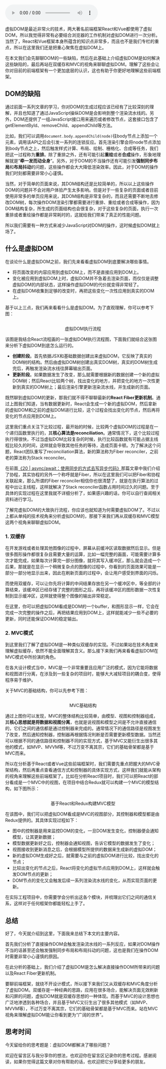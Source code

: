 <audio title="26 _ 虚拟DOM：虚拟DOM和实际的DOM有何不同？" src="https://static001.geekbang.org/resource/audio/31/81/3144fa5b3c3e82a02e830be28a05a481.mp3" controls="controls"></audio> 
<p>虚拟DOM是最近非常火的技术，两大著名前端框架React和Vue都使用了虚拟DOM，所以我觉得非常有必要结合浏览器的工作机制对虚拟DOM进行一次分析。当然了，React和Vue框架本身所蕴含的知识点非常多，而且也不是我们专栏的重点，所以在这里我们还是把重心聚焦在虚拟DOM上。</p><p>在本文我们会先聊聊DOM的一些缺陷，然后在此基础上介绍虚拟DOM是如何解决这些缺陷的，最后再站在双缓存和MVC的视角来聊聊虚拟DOM。理解了这些会让你对目前的前端框架有一个更加底层的认识，这也有助于你更好地理解这些前端框架。</p><h2>DOM的缺陷</h2><p>通过前面一系列文章的学习，你对DOM的生成过程应该已经有了比较深刻的理解，并且也知道了通过JavaScript操纵DOM是会影响到整个渲染流水线的。另外，DOM还提供了一组JavaScript接口用来遍历或者修改节点，这套接口包含了getElementById、removeChild、appendChild等方法。</p><p>比如，我们可以调用<code>document.body.appendChild(node)</code>往body节点上添加一个元素，调用该API之后会引发一系列的连锁反应。首先渲染引擎会将node节点添加到body节点之上，然后触发样式计算、布局、绘制、栅格化、合成等任务，我们把这一过程称为<strong>重排</strong>。除了重排之外，还有可能引起<strong>重绘</strong>或者<strong>合成</strong>操作，形象地理解就是“<strong>牵一发而动全身</strong>”。另外，对于DOM的不当操作还有可能引发<strong>强制同步布局</strong>和<strong>布局抖动</strong>的问题，这些操作都会大大降低渲染效率。因此，对于DOM的操作我们时刻都需要非常小心谨慎。</p><!-- [[[read_end]]] --><p>当然，对于简单的页面来说，其DOM结构还是比较简单的，所以以上这些操作DOM的问题并不会对用户体验产生太多影响。但是对于一些复杂的页面或者目前使用非常多的单页应用来说，其DOM结构是非常复杂的，而且还需要不断地去修改DOM树，每次操作DOM渲染引擎都需要进行重排、重绘或者合成等操作，因为DOM结构复杂，所生成的页面结构也会很复杂，对于这些复杂的页面，执行一次重排或者重绘操作都是非常耗时的，这就给我们带来了真正的性能问题。</p><p>所以我们需要有一种方式来减少JavaScript对DOM的操作，这时候虚拟DOM就上场了。</p><h2>什么是虚拟DOM</h2><p>在谈论什么是虚拟DOM之前，我们先来看看虚拟DOM到底要解决哪些事情。</p><ul>
<li>将页面改变的内容应用到虚拟DOM上，而不是直接应用到DOM上。</li>
<li>变化被应用到虚拟DOM上时，虚拟DOM并不急着去渲染页面，而仅仅是调整虚拟DOM的内部状态，这样操作虚拟DOM的代价就变得非常轻了。</li>
<li>在虚拟DOM收集到足够的改变时，再把这些变化一次性应用到真实的DOM上。</li>
</ul><p>基于以上三点，我们再来看看什么是虚拟DOM。为了直观理解，你可以参考下图：</p><p><img src="https://static001.geekbang.org/resource/image/cf/90/cf2089ad62af94881757c2f2de277890.png?wh=1142*368" alt=""></p><center><span class="reference">虚拟DOM执行流程</span></center><p>该图是我结合React流程画的一张虚拟DOM执行流程图，下面我们就结合这张图来分析下虚拟DOM到底怎么运行的。</p><ul>
<li><strong>创建阶段</strong>。首先依据JSX和基础数据创建出来虚拟DOM，它反映了真实的DOM树的结构。然后由虚拟DOM树创建出真实DOM树，真实的DOM树生成完后，再触发渲染流水线往屏幕输出页面。</li>
<li><strong>更新阶段</strong>。如果数据发生了改变，那么就需要根据新的数据创建一个新的虚拟DOM树；然后React比较两个树，找出变化的地方，并把变化的地方一次性更新到真实的DOM树上；最后渲染引擎更新渲染流水线，并生成新的页面。</li>
</ul><p>既然聊到虚拟DOM的更新，那我们就不得不聊聊最新的<strong>React Fiber更新机制</strong>。通过上图我们知道，当有数据更新时，React会生成一个新的虚拟DOM，然后拿新的虚拟DOM和之前的虚拟DOM进行比较，这个过程会找出变化的节点，然后再将变化的节点应用到DOM上。</p><p>这里我们重点关注下比较过程，最开始的时候，比较两个虚拟DOM的过程是在一个递归函数里执行的，其<strong>核心算法是reconciliation</strong>。通常情况下，这个比较过程执行得很快，不过当虚拟DOM比较复杂的时候，执行比较函数就有可能占据主线程比较久的时间，这样就会导致其他任务的等待，造成页面卡顿。为了解决这个问题，React团队重写了reconciliation算法，新的算法称为Fiber reconciler，之前老的算法称为Stack reconciler。</p><p>在前面<a href="https://time.geekbang.org/column/article/137827">《20 | async/await：使用同步的方式去写异步代码》</a>那篇文章中我们介绍了协程，其实协程的另外一个称呼就是Fiber，所以在这里我们可以把Fiber和协程关联起来，那么所谓的Fiber reconciler相信你也很清楚了，就是在执行算法的过程中出让主线程，这样就解决了Stack reconciler函数占用时间过久的问题。至于具体的实现过程在这里我就不详细分析了，如果感兴趣的话，你可以自行查阅相关资料进行学习。</p><p>了解完虚拟DOM的大致执行流程，你应该也就知道为何需要虚拟DOM了。不过以上都从单纯的技术视角来分析虚拟DOM的，那接下来我们再从双缓存和MVC模型这两个视角来聊聊虚拟DOM。</p><h3>1. 双缓存</h3><p>在开发游戏或者处理其他图像的过程中，屏幕从前缓冲区读取数据然后显示。但是很多图形操作都很复杂且需要大量的运算，比如一幅完整的画面，可能需要计算多次才能完成，如果每次计算完一部分图像，就将其写入缓冲区，那么就会造成一个后果，那就是在显示一个稍微复杂点的图像的过程中，你看到的页面效果可能是一部分一部分地显示出来，因此在刷新页面的过程中，会让用户感受到界面的闪烁。</p><p>而使用双缓存，可以让你先将计算的中间结果存放在另一个缓冲区中，等全部的计算结束，该缓冲区已经存储了完整的图形之后，再将该缓冲区的图形数据一次性复制到显示缓冲区，这样就使得整个图像的输出非常稳定。</p><p>在这里，你可以把虚拟DOM看成是DOM的一个buffer，和图形显示一样，它会在完成一次完整的操作之后，再把结果应用到DOM上，这样就能减少一些不必要的更新，同时还能保证DOM的稳定输出。</p><h3>2. MVC模式</h3><p>到这里我们了解了虚拟DOM是一种类似双缓存的实现。不过如果站在技术角度来理解虚拟缓存，依然不能全面理解其含义。那么接下来我们再来看看虚拟DOM在MVC模式中所扮演的角色。</p><p>在各大设计模式当中，MVC是一个非常重要且应用广泛的模式，因为它能将数据和视图进行分离，在涉及到一些复杂的项目时，能够大大减轻项目的耦合度，使得程序易于维护。</p><p>关于MVC的基础结构，你可以先参考下图：</p><p><img src="https://static001.geekbang.org/resource/image/4c/a6/4c03b5882878dcce2df01c1e2e8db8a6.png?wh=1142*617" alt=""></p><center><span class="reference">MVC基础结构</span></center><p>通过上图你可以发现，MVC的整体结构比较简单，由模型、视图和控制器组成，其<strong>核心思想就是将数据和视图分离</strong>，也就是说视图和模型之间是不允许直接通信的，它们之间的通信都是通过控制器来完成的。通常情况下的通信路径是视图发生了改变，然后通知控制器，控制器再根据情况判断是否需要更新模型数据。当然还可以根据不同的通信路径和控制器不同的实现方式，基于MVC又能衍生出很多其他的模式，如MVP、MVVM等，不过万变不离其宗，它们的基础骨架都是基于MVC而来。</p><p>所以在分析基于React或者Vue这些前端框架时，我们需要先重点把握大的MVC骨架结构，然后再重点查看通信方式和控制器的具体实现方式，这样我们就能从架构的视角来理解这些前端框架了。比如在分析React项目时，我们可以把React的部分看成是一个MVC中的视图，在项目中结合Redux就可以构建一个MVC的模型结构，如下图所示：</p><p><img src="https://static001.geekbang.org/resource/image/e0/03/e024ba6c212a1d6bfa01b327e987e103.png?wh=1142*400" alt=""></p><center><span class="reference">基于React和Redux构建MVC模型</span></center><p>在该图中，我们可以把虚拟DOM看成是MVC的视图部分，其控制器和模型都是由Redux提供的。其具体实现过程如下：</p><ul>
<li>图中的控制器是用来监控DOM的变化，一旦DOM发生变化，控制器便会通知模型，让其更新数据；</li>
<li>模型数据更新好之后，控制器会通知视图，告诉它模型的数据发生了变化；</li>
<li>视图接收到更新消息之后，会根据模型所提供的数据来生成新的虚拟DOM；</li>
<li>新的虚拟DOM生成好之后，就需要与之前的虚拟DOM进行比较，找出变化的节点；</li>
<li>比较出变化的节点之后，React将变化的虚拟节点应用到DOM上，这样就会触发DOM节点的更新；</li>
<li>DOM节点的变化又会触发后续一系列渲染流水线的变化，从而实现页面的更新。</li>
</ul><p>在实际工程项目中，你需要学会分析出这各个模块，并梳理出它们之间的通信关系，这样对于任何框架你都能轻松上手了。</p><h2>总结</h2><p>好了，今天就介绍到这里，下面我来总结下本文的主要内容。</p><p>首先我们分析了直接操作DOM会触发渲染流水线的一系列反应，如果对DOM操作不当的话甚至还会触发强制同步布局和布局抖动的问题，这也是我们在操作DOM时需要非常小心谨慎的原因。</p><p>在此分析的基础上，我们介绍了虚拟DOM是怎么解决直接操作DOM所带来的问题以及React Fiber更新机制。</p><p>要聊前端框架，就绕不开设计模式，所以接下来我们又从双缓存和MVC角度分析了虚拟DOM。双缓存是一种经典的思路，应用在很多场合，能解决页面无效刷新和闪屏的问题，虚拟DOM就是双缓存思想的一种体现。而基于MVC的设计思想也广泛地渗透到各种场合，并且基于MVC又衍生出了很多其他模式（如MVP、MVVM等），不过万变不离其宗，它们的基础骨架都是基于MVC而来。站在MVC视角来理解虚拟DOM能让你看到更为“广阔的世界”。</p><h2>思考时间</h2><p>今天留给你的思考题是：虚拟DOM都解决了哪些问题？</p><p>欢迎在留言区与我分享你的想法，也欢迎你在留言区记录你的思考过程。感谢阅读，如果你觉得这篇文章对你有帮助的话，也欢迎把它分享给更多的朋友。</p><p></p>